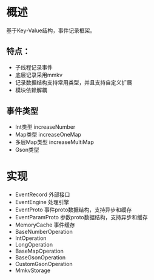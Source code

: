 # 概述

基于Key-Value结构，事件记录框架。
## 特点：
* 子线程记录事件
* 底层记录采用mmkv
* 记录数据结构支持常用类型，并且支持自定义扩展
* 模块依赖解耦

## 事件类型<br>
* Int类型 increaseNumber
* Map类型 increaseOneMap
* 多层Map类型 increaseMultiMap
* Gson类型 

# 实现<br>
* EventRecord
  外部接口
* EventEngine
  处理引擎
 * EventProto
   事件proto数据结构，支持异步和缓存
 * EventParamProto
   参数proto数据结构，支持异步和缓存
 * MemoryCache
   事件缓存
* BaseNumberOperation
 * IntOperation
 * LongOperation
* BaseMapOperation
* BaseGsonOperation
 * CustomGsonOperation
* MmkvStorage


